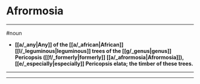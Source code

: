 # Afrormosia
---
#noun
- **[[a/_any|Any]] of the [[a/_african|African]] [[l/_leguminous|leguminous]] trees of the [[g/_genus|genus]] Pericopsis ([[f/_formerly|formerly]] [[a/_afrormosia|Afrormosia]]), [[e/_especially|especially]] Pericopsis elata; the timber of these trees.**
---
---
